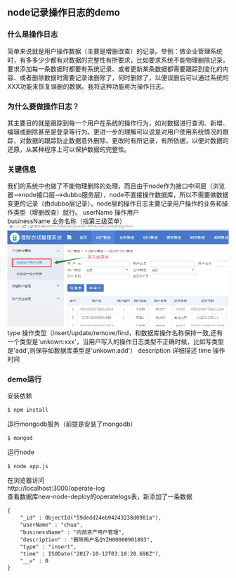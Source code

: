 ## node记录操作日志的demo
### 什么是操作日志
简单来说就是用户操作数据（主要是增删改查）的记录。举例：做企业管理系统时，有多多少少都有对数据的完整性有所要求，比如要求系统不能物理删除记录，要求添加每一条数据时都要有系统记录、或者更新某条数据都需要跟踪到变化的内容、或者删除数据时需要记录谁删除了，何时删除了，以便误删后可以通过系统的XXX功能来恢复误删的数据。我将这种功能称为操作日志。

### 为什么要做操作日志？
其主要目的就是跟踪到每一个用户在系统的操作行为，如对数据进行查询、新增、编辑或删除甚至是登录等行为。更进一步的理解可以说是对用户使用系统情况的跟踪，对数据的跟踪防止数据意外删除、更改时有所记录，有所依据，以便对数据的还原，从某种程序上可以保护数据的完整性。  

### 关键信息
我们的系统中也做了不能物理删除的处理，而且由于node作为接口中间层（浏览器-->node接口层-->dubbo服务层），node不直接操作数据库，所以不需要做数据变更的记录（由dubbo层记录）。node层的操作日志主要记录用户操作的业务和操作类型（增删改查）就行。
userName  操作用户  
businessName 业务名称（指第三级菜单） 
![业务名称](https://raw.githubusercontent.com/IFWEB/share/master/operate-log/img/businessName.png)  
type 操作类型（insert/update/remove/find，和数据库操作名称保持一致,还有一个类型是'unkown:xxx'，当用户写入的操作日志类型不正确时候，比如写类型是'add',则保存如数据库类型是'unkown:add'）
description 详细描述
time 操作时间

### demo运行
安装依赖  
```
$ npm install
```
运行mongodb服务（前提是安装了mongodb）
```
$ mongod
```
运行node
```
$ node app.js 
```
在浏览器访问  
http://localhost:3000/operate-log  
查看数据库new-node-deploy的operatelogs表，新添加了一条数据
```
{
    "_id" : ObjectId("59dedd24eb94243238d0981a"),
    "userName" : "chua",
    "businessName" : "内部资产用户管理",
    "description" : "删除用户名QYZH00000901893",
    "type" : "insert",
    "time" : ISODate("2017-10-12T03:10:28.698Z"),
    "__v" : 0
}
```
